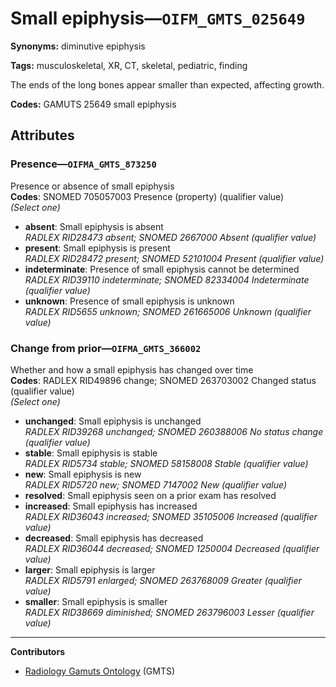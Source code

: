 # Small epiphysis—`OIFM_GMTS_025649`

**Synonyms:** diminutive epiphysis

**Tags:** musculoskeletal, XR, CT, skeletal, pediatric, finding

The ends of the long bones appear smaller than expected, affecting growth.

**Codes:** GAMUTS 25649 small epiphysis

## Attributes

### Presence—`OIFMA_GMTS_873250`

Presence or absence of small epiphysis  
**Codes**: SNOMED 705057003 Presence (property) (qualifier value)  
*(Select one)*

- **absent**: Small epiphysis is absent  
_RADLEX RID28473 absent; SNOMED 2667000 Absent (qualifier value)_
- **present**: Small epiphysis is present  
_RADLEX RID28472 present; SNOMED 52101004 Present (qualifier value)_
- **indeterminate**: Presence of small epiphysis cannot be determined  
_RADLEX RID39110 indeterminate; SNOMED 82334004 Indeterminate (qualifier value)_
- **unknown**: Presence of small epiphysis is unknown  
_RADLEX RID5655 unknown; SNOMED 261665006 Unknown (qualifier value)_

### Change from prior—`OIFMA_GMTS_366002`

Whether and how a small epiphysis has changed over time  
**Codes**: RADLEX RID49896 change; SNOMED 263703002 Changed status (qualifier value)  
*(Select one)*

- **unchanged**: Small epiphysis is unchanged  
_RADLEX RID39268 unchanged; SNOMED 260388006 No status change (qualifier value)_
- **stable**: Small epiphysis is stable  
_RADLEX RID5734 stable; SNOMED 58158008 Stable (qualifier value)_
- **new**: Small epiphysis is new  
_RADLEX RID5720 new; SNOMED 7147002 New (qualifier value)_
- **resolved**: Small epiphysis seen on a prior exam has resolved  
- **increased**: Small epiphysis has increased  
_RADLEX RID36043 increased; SNOMED 35105006 Increased (qualifier value)_
- **decreased**: Small epiphysis has decreased  
_RADLEX RID36044 decreased; SNOMED 1250004 Decreased (qualifier value)_
- **larger**: Small epiphysis is larger  
_RADLEX RID5791 enlarged; SNOMED 263768009 Greater (qualifier value)_
- **smaller**: Small epiphysis is smaller  
_RADLEX RID38669 diminished; SNOMED 263796003 Lesser (qualifier value)_

---

**Contributors**

- [Radiology Gamuts Ontology](https://gamuts.net/) (GMTS)
